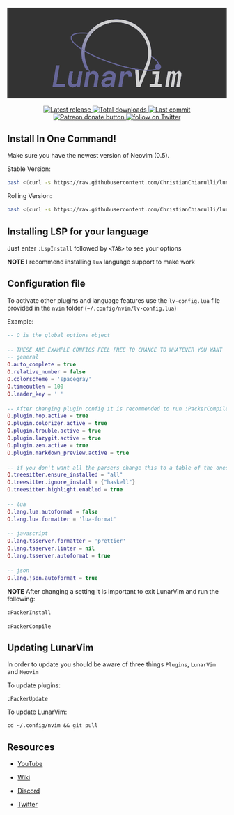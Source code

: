 ![LunarVim Demo](./utils/media/lunarvim_logo_dark.png)

<div align="center"><p>
    <a href="https://github.com/ChristianChiarulli/LunarVim/releases/latest">
      <img alt="Latest release" src="https://img.shields.io/github/v/release/ChristianChiarulli/LunarVim" />
    </a>
    <a href="https://github.com/ChristianChiarulli/sniprun/releases">
      <img alt="Total downloads" src="https://img.shields.io/github/downloads/ChristianChiarulli/LunarVim/total" />
    </a>
    <a href="https://github.com/ChristianChiarulli/LunarVim/pulse">
      <img alt="Last commit" src="https://img.shields.io/github/last-commit/ChristianChiarulli/LunarVim"/>
    </a>
    <a href="https://patreon.com/chrisatmachine" title="Donate to this project using Patreon">
      <img src="https://img.shields.io/badge/patreon-donate-yellow.svg" alt="Patreon donate button" />
    </a>
    <a href="https://twitter.com/intent/follow?screen_name=chrisatmachine">
      <img src="https://img.shields.io/twitter/follow/chrisatmachine?style=social&logo=twitter" alt="follow on Twitter">
    </a>
</p>
</div>

## Install In One Command!

Make sure you have the newest version of Neovim (0.5).

Stable Version:

``` bash
bash <(curl -s https://raw.githubusercontent.com/ChristianChiarulli/lunarvim/stable/utils/installer/install.sh)
```

Rolling Version:

``` bash
bash <(curl -s https://raw.githubusercontent.com/ChristianChiarulli/lunarvim/master/utils/installer/install.sh)
```

## Installing LSP for your language

Just enter `:LspInstall` followed by `<TAB>` to see your options

**NOTE** I recommend installing `lua` language support to make work

## Configuration file

To activate other plugins and language features use the `lv-config.lua` file provided in the `nvim` folder (`~/.config/nvim/lv-config.lua`)

Example:

```lua
-- O is the global options object

-- THESE ARE EXAMPLE CONFIGS FEEL FREE TO CHANGE TO WHATEVER YOU WANT
-- general
O.auto_complete = true
O.relative_number = false
O.colorscheme = 'spacegray'
O.timeoutlen = 100
O.leader_key = ' '

-- After changing plugin config it is recommended to run :PackerCompile
O.plugin.hop.active = true
O.plugin.colorizer.active = true
O.plugin.trouble.active = true
O.plugin.lazygit.active = true
O.plugin.zen.active = true
O.plugin.markdown_preview.active = true

-- if you don't want all the parsers change this to a table of the ones you want
O.treesitter.ensure_installed = "all"
O.treesitter.ignore_install = {"haskell"}
O.treesitter.highlight.enabled = true

-- lua
O.lang.lua.autoformat = false
O.lang.lua.formatter = 'lua-format'

-- javascript
O.lang.tsserver.formatter = 'prettier'
O.lang.tsserver.linter = nil
O.lang.tsserver.autoformat = true

-- json
O.lang.json.autoformat = true
```

**NOTE** After changing a setting it is important to exit LunarVim and run the following:

```
:PackerInstall

:PackerCompile
```

## Updating LunarVim

In order to update you should be aware of three things `Plugins`, `LunarVim` and `Neovim`

To update plugins:

```
:PackerUpdate
```

To update LunarVim:

```
cd ~/.config/nvim && git pull
```

## Resources

- [YouTube](https://www.youtube.com/channel/UCS97tchJDq17Qms3cux8wcA)

- [Wiki](https://github.com/ChristianChiarulli/LunarVim/wiki)

- [Discord](https://discord.gg/Xb9B4Ny)

- [Twitter](https://twitter.com/chrisatmachine)

